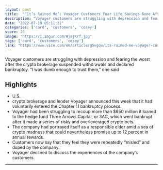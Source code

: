 ```yaml
---
layout: post
title:  "‘It’s Ruined Me’: Voyager Customers Fear Life Savings Gone After Crypto Firm’s Bankruptcy"
description: "Voyager customers are struggling with depression and fearing the worst after the crypto brokerage suspended withdrawals and declared bankruptcy. “I was dumb enough to trust them,” one said"
date: "2022-07-10 05:11:32"
categories: ['card', 'customers', 'cosey']
score: 23
image: "https://i.imgur.com/WjajKrf.jpg"
tags: ['card', 'customers', 'cosey']
link: "https://www.vice.com/en/article/g5vgqw/its-ruined-me-voyager-customers-fear-life-savings-gone-after-crypto-firms-bankruptcy"
---
```


Voyager customers are struggling with depression and fearing the worst after the crypto brokerage suspended withdrawals and declared bankruptcy. “I was dumb enough to trust them,” one said

## Highlights

- U.S.
- crypto brokerage and lender Voyager announced this week that it had voluntarily entered the Chapter 11 bankruptcy process.
- Voyager had been struggling to recoup more than $650 million it loaned to the hedge fund Three Arrows Capital, or 3AC, which went bankrupt after it made a series of risky and overleveraged crypto bets.
- The company had portrayed itself as a responsible elder amid a sea of crypto madness that could nevertheless promise up to 12 percent in annual rewards.
- Customers now say that they feel they were repeatedly “misled” and duped by the company.
- Voyager declined to discuss the experiences of the company’s customers.

---
